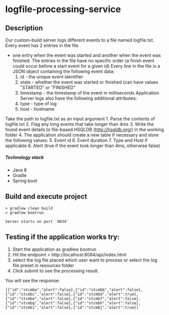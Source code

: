 # logfile-processing-service

## Description 
Our custom-build server logs different events to a file named logfile.txt. Every event has 2 entries in the file
- one entry when the event was started and another when the event was finished. The entries in the file
have no specific order (a finish event could occur before a start event for a given id)
Every line in the file is a JSON object containing the following event data:
    1. id - the unique event identifier
    2. state - whether the event was started or finished (can have values "STARTED" or "FINISHED"
    3. timestamp - the timestamp of the event in milliseconds
Application Server logs also have the following additional attributes:
    4. type - type of log
    5. host - hostname
 
Take the path to logfile.txt as an input argument
    1. Parse the contents of logfile.txt
    2. Flag any long events that take longer than 4ms
    3. Write the found event details to file-based HSQLDB (http://hsqldb.org/) in the working folder
    4. The application should create a new table if necessary and store the following values:
    5. Event id
    6. Event duration
    7. Type and Host if applicable
    8. Alert (true if the event took longer than 4ms, otherwise false)

##### Technology stack
* Java  8
* Gradle
* Spring boot

## Build and execute project
```console
> gradlew clean build
> gradlew bootrun

Server starts on port `8034`
```

## Testing if the application works try:
1. Start the application as gradlew bootrun
2. Hit the endpoint > http://localhost:8084/api/index.html
3. select the log file placed which user want to process or select the log file preset in resources folder
4. Click submit to see the processing result.

You will see the response: 
```
[{"id":"stcmba","alert":false},{"id":"stcmbb","alert":false},{"id":"stcmbc","alert":false},{"id":"stcmbd","alert":true},{"id":"stcmbe","alert":false},{"id":"stcmbf","alert":false},{"id":"stcmbg","alert":false},{"id":"stcmbh","alert":false},{"id":"stcmbi","alert":false},{"id":"stcmbj","alert":true}]
```
```
